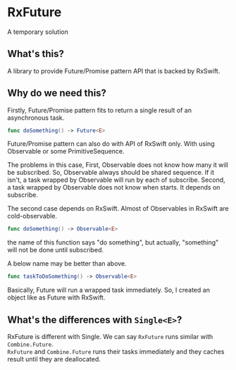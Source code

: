 # RxFuture

A temporary solution

## What's this?

A library to provide Future/Promise pattern API that is backed by RxSwift.

## Why do we need this?

Firstly, Future/Promise pattern fits to return a single result of an asynchronous task.

```swift
func doSomething() -> Future<E>
```

Future/Promise pattern can also do with API of RxSwift only.
With using Observable or some PrimitiveSequence.

The problems in this case,
First, Observable does not know how many it will be subscribed.
So, Observable always should be shared sequence.
If it isn't, a task wrapped by Observable will run by each of subscribe.
Second, a task wrapped by Observable does not know when starts. It depends on subscribe.

The second case depends on RxSwift.
Almost of Observables in RxSwift are cold-observable.

```swift
func doSomething() -> Observable<E>
```

the name of this function says "do something", but actually, "something" will not be done until subscribed.

A below name may be better than above.

```swift
func taskToDoSomething() -> Observable<E>
```

Basically, Future will run a wrapped task immediately.
So, I created an object like as Future with RxSwift.

## What's the differences with `Single<E>`?

RxFuture is different with Single. We can say `RxFuture` runs similar with `Combine.Future`.  
`RxFuture` and `Combine.Future` runs their tasks immediately and they caches result until they are deallocated.
